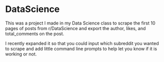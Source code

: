 # DataScience
This was a project I made in my Data Science class to scrape the first 10 pages of posts from r/DataScience and export the author, likes, and total_comments on the post.

I recently expanded it so that you could input which subreddit you wanted to scrape and add little command line prompts to help let you know if it is working or not. 